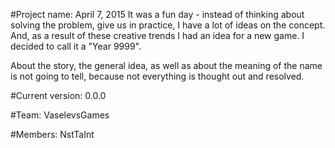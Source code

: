 #Project name:
April 7, 2015
It was a fun day - instead of thinking about solving the problem, give us in practice, I have a lot of ideas on the concept. And, as a result of these creative trends I had an idea for a new game. I decided to call it a "Year 9999".

About the story, the general idea, as well as about the meaning of the name is not going to tell, because not everything is thought out and resolved.

#Current version:
0.0.0

#Team:
VaselevsGames

#Members:
NstTaInt
